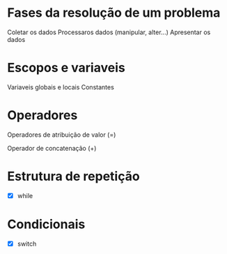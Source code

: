 # Fases da resolução de um problema

Coletar os dados
Processaros dados (manipular, alter...)
Apresentar os dados 

# Escopos e variaveis

Variaveis globais e locais
Constantes

# Operadores

Operadores de atribuição de valor (=)

Operador de concatenação (+)

#  Estrutura de repetição
- [x] while

# Condicionais
- [x] switch